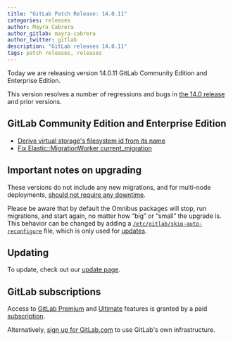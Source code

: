 ```yaml
---
title: "GitLab Patch Release: 14.0.11"
categories: releases
author: Mayra Cabrera
author_gitlab: mayra-cabrera
author_twitter: gitlab
description: "GitLab releases 14.0.11"
tags: patch releases, releases
---
```


Today we are releasing version 14.0.11 GitLab Community Edition and Enterprise Edition.

This version resolves a number of regressions and bugs in
[the 14.0 release](/releases/2021/06/22/gitlab-14-0-released/) and
prior versions.

## GitLab Community Edition and Enterprise Edition

- [Derive virtual storage's filesystem id from its name](https://gitlab.com/gitlab-org/gitaly/-/merge_requests/3834)
- [Fix Elastic::MigrationWorker current_migration](https://gitlab.com/gitlab-org/gitlab/-/merge_requests/70429)

## Important notes on upgrading

These versions do not include any new migrations, and for multi-node deployments, [should not require any downtime](https://docs.gitlab.com/ee/update/#upgrading-without-downtime).

Please be aware that by default the Omnibus packages will stop, run migrations,
and start again, no matter how “big” or “small” the upgrade is. This behavior
can be changed by adding a [`/etc/gitlab/skip-auto-reconfigure`](http://docs.gitlab.com/omnibus/update/README.html) file,
which is only used for [updates](https://docs.gitlab.com/omnibus/update/README.html).

## Updating

To update, check out our [update page](/update/).

## GitLab subscriptions

Access to [GitLab Premium](/pricing/premium/) and [Ultimate](/pricing/ultimate/) features is granted by a paid [subscription](/pricing/).

Alternatively, [sign up for GitLab.com](https://gitlab.com/users/sign_in)
to use GitLab's own infrastructure.

